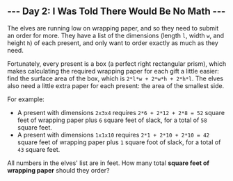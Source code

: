 ## --- Day 2: I Was Told There Would Be No Math ---

The elves are running low on wrapping paper, and so they need to submit an order for more.  They have a list of the dimensions (length ``l``, width ``w``, and height ``h``) of each present, and only want to order exactly as much as they need.

Fortunately, every present is a box (a perfect right rectangular prism), which makes calculating the required wrapping paper for each gift a little easier: find the surface area of the box, which is ``2*l*w + 2*w*h + 2*h*l``.  The elves also need a little extra paper for each present: the area of the smallest side.

For example:

* A present with dimensions ``2x3x4`` requires ``2*6 + 2*12 + 2*8 = 52`` square feet of wrapping paper plus ``6`` square feet of slack, for a total of ``58`` square feet.
* A present with dimensions ``1x1x10`` requires ``2*1 + 2*10 + 2*10 = 42`` square feet of wrapping paper plus ``1`` square foot of slack, for a total of ``43`` square feet.

All numbers in the elves' list are in feet.  How many total **square feet of wrapping paper** should they order?

